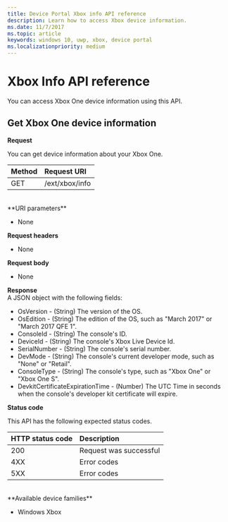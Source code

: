 ```yaml
---
title: Device Portal Xbox info API reference
description: Learn how to access Xbox device information.
ms.date: 11/7/2017
ms.topic: article
keywords: windows 10, uwp, xbox, device portal
ms.localizationpriority: medium
---
```

# Xbox Info API reference   
You can access Xbox One device information using this API.

## Get Xbox One device information

**Request**

You can get device information about your Xbox One.

Method      | Request URI
:------     | :-----
GET | /ext/xbox/info
<br />
**URI parameters**

- None

**Request headers**

- None

**Request body**

- None

**Response**   
A JSON object with the following fields:

* OsVersion - (String) The version of the OS.
* OsEdition - (String) The edition of the OS, such as "March 2017" or "March 2017 QFE 1".
* ConsoleId - (String) The console's ID.
* DeviceId - (String) The console's Xbox Live Device Id.
* SerialNumber - (String) The console's serial number.
* DevMode - (String) The console's current developer mode, such as "None" or "Retail".
* ConsoleType - (String) The console's type, such as "Xbox One" or "Xbox One S".
* DevkitCertificateExpirationTime - (Number) The UTC Time in seconds when the console's developer kit certificate will expire.

**Status code**

This API has the following expected status codes.

HTTP status code      | Description
:------     | :-----
200 | Request was successful
4XX | Error codes
5XX | Error codes

<br />
**Available device families**

* Windows Xbox